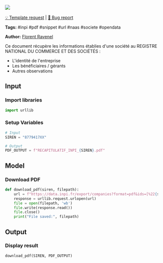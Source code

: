 <a href="https://app.naas.ai/user-redirect/naas/downloader?url=https://raw.githubusercontent.com/jupyter-naas/awesome-notebooks/master/INPI/INPI_Download_PDF_recap.ipynb" target="_parent"><img src="https://naasai-public.s3.eu-west-3.amazonaws.com/open_in_naas.svg"/></a><br><br><a href="https://github.com/jupyter-naas/awesome-notebooks/issues/new?assignees=&labels=&template=template-request.md&title=Tool+-+Action+of+the+notebook+">💡 Template request</a> | <a href="https://github.com/jupyter-naas/awesome-notebooks/issues/new?assignees=&labels=&template=bug_report.md&title=INPI+-+Download+PDF+recap:+Error+short+description">🚨 Bug report</a>

**Tags:** #inpi #pdf #snippet #url #naas #societe #opendata

**Author:** [Florent Ravenel](https://www.linkedin.com/in/florent-ravenel/)

Ce document récupère les informations établies d'une société au REGISTRE NATIONAL DU COMMERCE ET DES SOCIÉTÉS :
- L'identité de l'entreprise
- Les bénéficiaires / gérants
- Autres observations

## Input

### Import libraries


```python
import urllib
```

### Setup Variables


```python
# Input
SIREN = "8779417XX"

# Output
PDF_OUTPUT = f"RECAPITULATIF_INPI_{SIREN}.pdf"
```

## Model

### Download PDF


```python
def download_pdf(siren, filepath):
    url = f"https://data.inpi.fr/export/companies?format=pdf&ids=[%22{siren}%22]"
    response = urllib.request.urlopen(url)    
    file = open(filepath, 'wb')
    file.write(response.read())
    file.close()
    print("File saved:", filepath) 
```

## Output

### Display result


```python
download_pdf(SIREN, PDF_OUTPUT)
```
